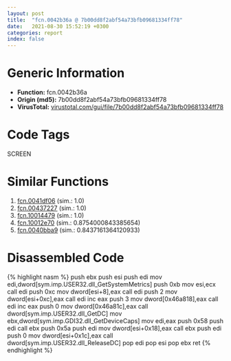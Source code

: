 ```yaml
---
layout: post
title:  "fcn.0042b36a @ 7b00dd8f2abf54a73bfb09681334ff78"
date:   2021-08-30 15:52:19 +0300
categories: report
index: false
---
```


# Generic Information
- **Function:** fcn.0042b36a
- **Origin (md5):** 7b00dd8f2abf54a73bfb09681334ff78
- **VirusTotal:** [virustotal.com/gui/file/7b00dd8f2abf54a73bfb09681334ff78][virustotal_ref]

# Code Tags
<span class="tag" id="SCREEN">SCREEN</span>


# Similar Functions

1. [fcn.0041df06][similar_1_ref] (sim.: 1.0)
2. [fcn.00437227][similar_2_ref] (sim.: 1.0)
3. [fcn.10014479][similar_3_ref] (sim.: 1.0)
4. [fcn.10012e70][similar_4_ref] (sim.: 0.8754000843385654)
5. [fcn.0040bba9][similar_5_ref] (sim.: 0.8437161364120933)


# Disassembled Code

{% highlight nasm %}
push ebx
push esi
push edi
mov edi,dword[sym.imp.USER32.dll_GetSystemMetrics]
push 0xb
mov esi,ecx
call edi
push 0xc
mov dword[esi+8],eax
call edi
push 2
mov dword[esi+0xc],eax
call edi
inc eax
push 3
mov dword[0x46a818],eax
call edi
inc eax
push 0
mov dword[0x46a81c],eax
call dword[sym.imp.USER32.dll_GetDC]
mov ebx,dword[sym.imp.GDI32.dll_GetDeviceCaps]
mov edi,eax
push 0x58
push edi
call ebx
push 0x5a
push edi
mov dword[esi+0x18],eax
call ebx
push edi
push 0
mov dword[esi+0x1c],eax
call dword[sym.imp.USER32.dll_ReleaseDC]
pop edi
pop esi
pop ebx
ret
{% endhighlight %}


[similar_1_ref]: /report/fcn.0041df06@59aef7c08025d70f84c85db2092fc99e
[similar_2_ref]: /report/fcn.00437227@44e1ffcf4e71f4505c09d520fd75f1e4
[similar_3_ref]: /report/fcn.10014479@481b545f5c18f2fce1caac67ddc419e8
[similar_4_ref]: /report/fcn.10012e70@e5d49e0823e602f2ee948ac39d32c1eb
[similar_5_ref]: /report/fcn.0040bba9@470263fe7e7cc115b95cd041d643e3b5
[virustotal_ref]: https://www.virustotal.com/gui/file/7b00dd8f2abf54a73bfb09681334ff78
